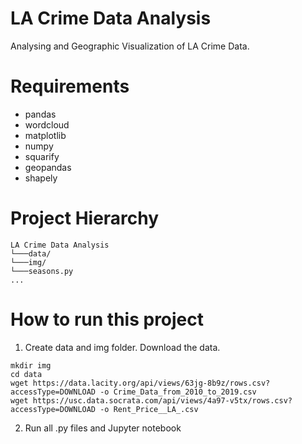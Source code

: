 # LA Crime Data Analysis
Analysing and Geographic Visualization of LA Crime Data.
# Requirements
* pandas
* wordcloud
* matplotlib
* numpy
* squarify
* geopandas
* shapely
# Project Hierarchy
```
LA Crime Data Analysis
└───data/
└───img/
└───seasons.py
...
```
# How to run this project
1. Create data and img folder. Download the data.
```
mkdir img
cd data
wget https://data.lacity.org/api/views/63jg-8b9z/rows.csv?accessType=DOWNLOAD -o Crime_Data_from_2010_to_2019.csv
wget https://usc.data.socrata.com/api/views/4a97-v5tx/rows.csv?accessType=DOWNLOAD -o Rent_Price__LA_.csv
```
2. Run all .py files and Jupyter notebook
